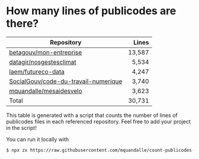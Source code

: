 # How many lines of publicodes are there?

<!--table:start-->
| Repository | Lines |
| --- | --: |
| [betagouv/mon-entreprise](https://github.com/betagouv/mon-entreprise/tree/master/modele-social/règles) | 13,587 |
| [datagir/nosgestesclimat](https://github.com/datagir/nosgestesclimat/tree/master/data) | 5,534 |
| [laem/futureco-data](https://github.com/laem/futureco-data/tree/master/) | 4,247 |
| [SocialGouv/code-du-travail-numerique](https://github.com/SocialGouv/code-du-travail-numerique/tree/master/packages/code-du-travail-modeles/src/modeles) | 3,740 |
| [mquandalle/mesaidesvelo](https://github.com/mquandalle/mesaidesvelo/tree/master/src) | 3,623 |
| Total | 30,731 |
<!--table:end-->

This table is generated with a script that counts the number of lines of publicodes files in each referenced repository. Feel free to add your project in the script!

You can run it locally with

```sh
$ npx zx https://raw.githubusercontent.com/mquandalle/count-publicodes-lines/master/count-publicodes-lines.mjs
```
